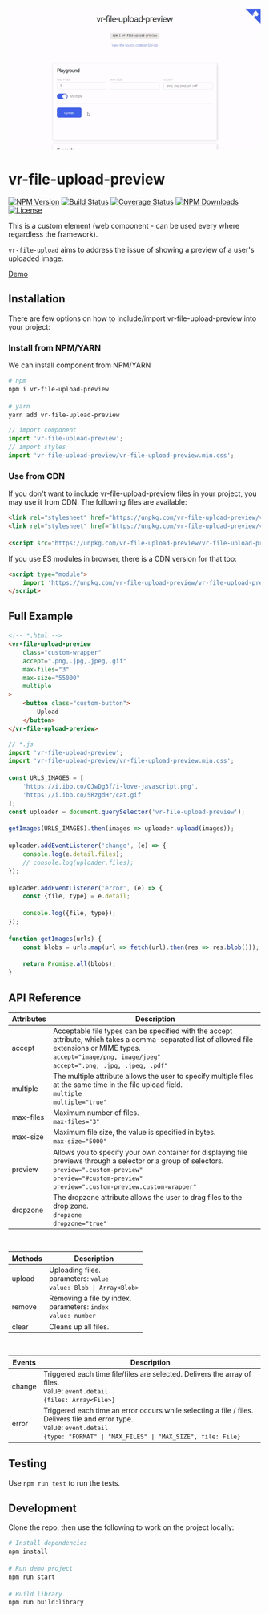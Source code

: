 <p align="center"><a href="https://vreactor.github.io/vr-file-upload-preview/" target="_blank"><img src="demo/assets/demo.gif"></a></p>

# vr-file-upload-preview

<p align="left">
    <a href="https://www.npmjs.com/package/vr-file-upload-preview"><img src="https://img.shields.io/npm/v/vr-file-upload-preview.svg" alt="NPM Version"></a>
    <a href='https://travis-ci.com/VReactor/vr-file-upload-preview.svg?branch=master'><img src='https://travis-ci.com/VReactor/vr-file-upload-preview.svg?branch=master' alt='Build Status' /></a>
    <a href='https://coveralls.io/github/VReactor/vr-file-upload-preview?branch=master'><img src='https://coveralls.io/repos/github/VReactor/vr-file-upload-preview/badge.svg?branch=master' alt='Coverage Status' /></a>
    <a href="https://www.npmjs.com/package/vr-file-upload-preview"><img src="https://img.shields.io/npm/dm/vr-file-upload-preview.svg" alt="NPM Downloads"></a>
    <a href="http://opensource.org/licenses/MIT"><img src="https://img.shields.io/badge/license-MIT-blue.svg" alt="License"></a>
</p>

This is a custom element (web component - can be used every where regardless the framework).

`vr-file-upload` aims to address the issue of showing a preview of a user's uploaded image.

[Demo](https://vreactor.github.io/vr-file-upload-preview/)

## Installation

There are few options on how to include/import vr-file-upload-preview into your project:

### Install from NPM/YARN

We can install component from NPM/YARN


```bash
# npm
npm i vr-file-upload-preview

# yarn
yarn add vr-file-upload-preview
```

```javascript
// import component
import 'vr-file-upload-preview';
// import styles
import 'vr-file-upload-preview/vr-file-upload-preview.min.css';
```

### Use from CDN

If you don't want to include vr-file-upload-preview files in your project, you may use it from CDN. The following files are available:

```html
<link rel="stylesheet" href="https://unpkg.com/vr-file-upload-preview/vr-file-upload-preview.min.css" />
<link rel="stylesheet" href="https://unpkg.com/vr-file-upload-preview/vr-file-upload-preview.css" />

<script src="https://unpkg.com/vr-file-upload-preview/vr-file-upload-preview.min.js"></script>
```

If you use ES modules in browser, there is a CDN version for that too:

```html
<script type="module">
    import 'https://unpkg.com/vr-file-upload-preview/vr-file-upload-preview.umd.js'
</script>
```

## Full Example

```html
<!-- *.html -->
<vr-file-upload-preview
    class="custom-wrapper"
    accept=".png,.jpg,.jpeg,.gif"
    max-files="3"
    max-size="55000"
    multiple
>
    <button class="custom-button">
        Upload
    </button>
</vr-file-upload-preview>
```

```javascript
// *.js
import 'vr-file-upload-preview';
import 'vr-file-upload-preview/vr-file-upload-preview.min.css';

const URLS_IMAGES = [
    'https://i.ibb.co/QJwDg3f/i-love-javascript.png',
    'https://i.ibb.co/5RzgdHr/cat.gif'
];
const uploader = document.querySelector('vr-file-upload-preview');

getImages(URLS_IMAGES).then(images => uploader.upload(images));

uploader.addEventListener('change', (e) => {
    console.log(e.detail.files);
    // console.log(uploader.files);
});

uploader.addEventListener('error', (e) => {
    const {file, type} = e.detail;

    console.log({file, type});
});

function getImages(urls) {
    const blobs = urls.map(url => fetch(url).then(res => res.blob()));

    return Promise.all(blobs);
}
```

## API Reference

| Attributes | Description |
| --- | --- |
| accept | Acceptable file types can be specified with the accept attribute, which takes a comma-separated list of allowed file extensions or MIME types. <br/> `accept="image/png, image/jpeg"` <br/> `accept=".png, .jpg, .jpeg, .pdf"` |
| multiple | The multiple attribute allows the user to specify multiple files at the same time in the file upload field. <br/> `multiple` <br/> `multiple="true"` |
| max-files | Maximum number of files. <br/> `max-files="3"` |
| max-size | Maximum file size, the value is specified in bytes. <br/> `max-size="5000"` 
| preview | Allows you to specify your own container for displaying file previews through a selector or a group of selectors. <br/> `preview=".custom-preview"` <br/> `preview="#custom-preview"` <br/> `preview=".custom-preview.custom-wrapper"` 
| dropzone | The dropzone attribute allows the user to drag files to the drop zone. <br/> `dropzone` <br/> `dropzone="true"` |

<br/>

| Methods | Description |
| --- | --- |
| upload | Uploading files. <br/> parameters: `value` <br/> `value: Blob \| Array<Blob>` |
| remove | Removing a file by index. <br/> parameters: `index` <br/> `value: number`  |
| clear | Cleans up all files.  |

<br/>

| Events | Description |
| --- | --- |
| change | Triggered each time file/files are selected. Delivers the array of files. <br/> value: `event.detail` <br/> `{files: Array<File>}` |
| error | Triggered each time an error occurs while selecting a file / files. Delivers file and error type. <br/> value: `event.detail` <br/> `{type: "FORMAT" \| "MAX_FILES" \| "MAX_SIZE", file: File}`  |

## Testing

Use `npm run test` to run the tests.

## Development

Clone the repo, then use the following to work on the project locally:

```bash
# Install dependencies
npm install

# Run demo project
npm run start

# Build library
npm run build:library
```

